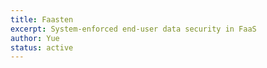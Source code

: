 ```yaml
---
title: Faasten
excerpt: System-enforced end-user data security in FaaS
author: Yue
status: active
---
```

